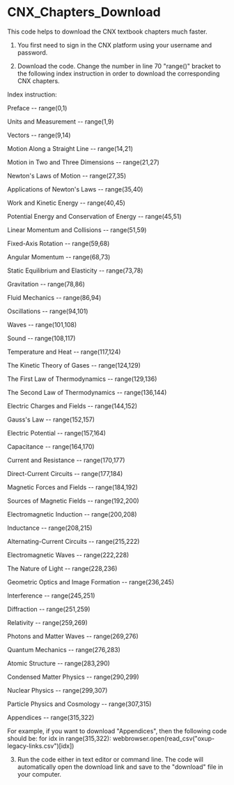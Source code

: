 # CNX_Chapters_Download
This code helps to download the CNX textbook chapters much faster.

1. You first need to sign in the CNX platform using your username and password.

2. Download the code. Change the number in line 70 "range()" bracket to the following index instruction in order to download the corresponding CNX chapters.

Index instruction:

Preface -- range(0,1)

Units and Measurement -- range(1,9)

Vectors -- range(9,14)

Motion Along a Straight Line -- range(14,21)

Motion in Two and Three Dimensions -- range(21,27)

Newton's Laws of Motion -- range(27,35)

Applications of Newton's Laws -- range(35,40)

Work and Kinetic Energy -- range(40,45)

Potential Energy and Conservation of Energy -- range(45,51)

Linear Momentum and Collisions -- range(51,59)

Fixed-Axis Rotation -- range(59,68)

Angular Momentum -- range(68,73)

Static Equilibrium and Elasticity -- range(73,78)

Gravitation -- range(78,86)

Fluid Mechanics -- range(86,94)

Oscillations -- range(94,101)

Waves -- range(101,108)

Sound -- range(108,117)

Temperature and Heat -- range(117,124)

The Kinetic Theory of Gases -- range(124,129)

The First Law of Thermodynamics -- range(129,136)

The Second Law of Thermodynamics -- range(136,144)

Electric Charges and Fields -- range(144,152)

Gauss's Law -- range(152,157)

Electric Potential -- range(157,164)

Capacitance -- range(164,170)

Current and Resistance -- range(170,177)

Direct-Current Circuits -- range(177,184)

Magnetic Forces and Fields -- range(184,192)

Sources of Magnetic Fields -- range(192,200)

Electromagnetic Induction -- range(200,208)

Inductance -- range(208,215)

Alternating-Current Circuits -- range(215,222)

Electromagnetic Waves -- range(222,228)

The Nature of Light -- range(228,236)

Geometric Optics and Image Formation -- range(236,245)

Interference -- range(245,251)

Diffraction -- range(251,259)

Relativity -- range(259,269)

Photons and Matter Waves -- range(269,276)

Quantum Mechanics -- range(276,283)

Atomic Structure -- range(283,290)

Condensed Matter Physics -- range(290,299)

Nuclear Physics -- range(299,307)

Particle Physics and Cosmology -- range(307,315)

Appendices -- range(315,322)


For example, if you want to download "Appendices", then the following code should be:
for idx in range(315,322):
  webbrowser.open(read_csv("oxup-legacy-links.csv")[idx])
  
3. Run the code either in text editor or command line. The code will automatically open the download link and save to the "download" file in your computer.

